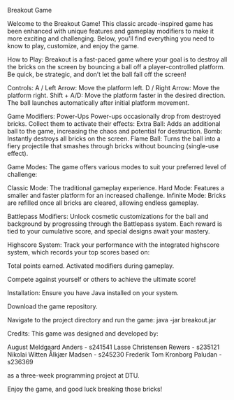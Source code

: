 Breakout Game

Welcome to the Breakout Game! This classic arcade-inspired game has been enhanced with unique features and gameplay modifiers to make it more exciting and challenging. Below, you'll find everything you need to know to play, customize, and enjoy the game.

How to Play:
Breakout is a fast-paced game where your goal is to destroy all the bricks on the screen by bouncing a ball off a player-controlled platform. Be quick, be strategic, and don’t let the ball fall off the screen!

Controls:
A / Left Arrow: Move the platform left.
D / Right Arrow: Move the platform right.
Shift + A/D: Move the platform faster in the desired direction.
The ball launches automatically after initial platform movement.

Game Modifiers:
Power-Ups
Power-ups occasionally drop from destroyed bricks. Collect them to activate their effects:
Extra Ball: Adds an additional ball to the game, increasing the chaos and potential for destruction.
Bomb: Instantly destroys all bricks on the screen.
Flame Ball: Turns the ball into a fiery projectile that smashes through bricks without bouncing (single-use effect).

Game Modes:
The game offers various modes to suit your preferred level of challenge:

Classic Mode: The traditional gameplay experience.
Hard Mode: Features a smaller and faster platform for an increased challenge.
Infinite Mode: Bricks are refilled once all bricks are cleared, allowing endless gameplay.

Battlepass Modifiers:
Unlock cosmetic customizations for the ball and background by progressing through the Battlepass system. Each reward is tied to your cumulative score, and special designs await your mastery.

Highscore System:
Track your performance with the integrated highscore system, which records your top scores based on:

Total points earned.
Activated modifiers during gameplay.

Compete against yourself or others to achieve the ultimate score!

Installation:
Ensure you have Java installed on your system.

Download the game repository.

Navigate to the project directory and run the game:
java -jar breakout.jar

Credits:
This game was designed and developed by:

August Meldgaard Anders - s241541
Lasse Christensen Rewers - s235121
Nikolai Witten Ålkjær Madsen - s245230
Frederik Tom Kronborg Paludan - s236369

as a three-week programming project at DTU.

Enjoy the game, and good luck breaking those bricks!


